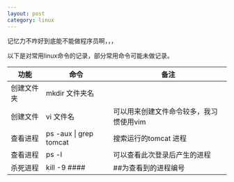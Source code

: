 ```yaml
---
layout: post
category: linux
---
```



记忆力不咋好到底能不能做程序员啊，，，  

以下是对常用linux命令的记录，部分常用命令可能未做记录。

功能 | 命令 | 备注
---| --- | ---
创建文件夹 | mkdir 文件夹名|
创建文件 | vi 文件名 | 可以用来创建文件命令较多，我习惯使用vim
查看进程 | ps -aux &#124; grep tomcat | 搜索运行的tomcat 进程
查看进程 | ps -l | 可以查看此次登录后产生的进程
杀死进程 | kill -9 #### | ##为查看到的进程编号
